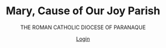<!DOCTYPE html>
<html lang="en">
<head>

</head>
<body>
    <header>
        <h1>Mary, Cause of Our Joy Parish</h1>
        <p>THE ROMAN CATHOLIC DIOCESE OF PARANAQUE</p>
        <a href="login.html" class="login-link">Login</a>
    </header>

  
</body>
</html>
